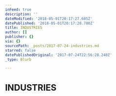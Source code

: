 ```yaml
---
inFeed: true
description: ''
dateModified: '2018-05-01T20:17:27.605Z'
datePublished: '2018-05-01T20:17:28.780Z'
title: INDUSTRIES
author: []
publisher: {}
via: {}
sourcePath: _posts/2017-07-24-industries.md
starred: false
datePublishedOriginal: '2017-07-24T22:56:28.240Z'
_type: Blurb

---
```

# INDUSTRIES